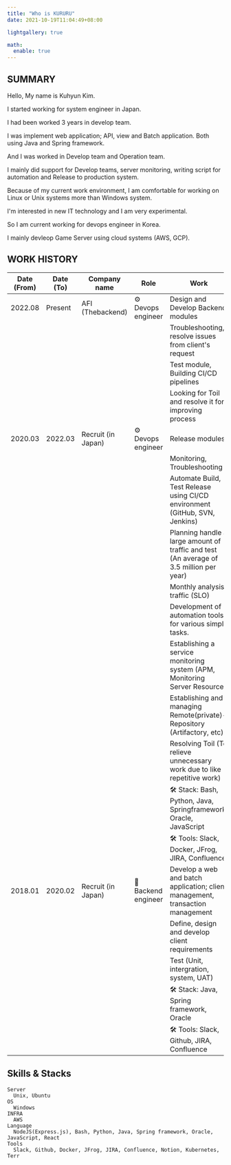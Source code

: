 ```yaml
---
title: "Who is KURURU"
date: 2021-10-19T11:04:49+08:00

lightgallery: true

math:
  enable: true
---
```


## SUMMARY

Hello, My name is Kuhyun Kim.

I started working for system engineer in Japan.

I had been worked 3 years in develop team.

I was implement web application; API, view and Batch application. Both using Java and Spring framework.

And I was worked in Develop team and Operation team.

I mainly did support for Develop teams, server monitoring, writing script for automation and Release to production system.

Because of my current work environment, I am comfortable for working on Linux or Unix systems more than Windows system.

I'm interested in new IT technology and I am very experimental.

So I am current working for devops engineer in Korea.

I mainly devleop Game Server using cloud systems (AWS, GCP).

## WORK HISTORY

| Date (From) | Date (To) | Company name       | Role                | Work                                                                                    |
| ----------- | --------- | ------------------ | ------------------- | --------------------------------------------------------------------------------------- |
| 2022.08     | Present   | AFI (Thebackend)   | ⚙️ Devops engineer  | Design and Develop Backend modules                                                       |
|             |           |                    |                     | Troubleshooting, resolve issues from client's request                                   |
|             |           |                    |                     | Test module, Building CI/CD pipelines                                                   |
|             |           |                    |                     | Looking for Toil and resolve it for improving process                                   |
| 2020.03     | 2022.03   | Recruit (in Japan) | ⚙️ Devops engineer  | Release modules                                                                         |
|             |           |                    |                     | Monitoring, Troubleshooting                                                             |
|             |           |                    |                     | Automate Build, Test Release using CI/CD environment (GitHub, SVN, Jenkins)             |
|             |           |                    |                     | Planning handle a large amount of traffic and test (An average of 3.5 million per year) |
|             |           |                    |                     | Monthly analysis traffic (SLO)                                                          |
|             |           |                    |                     | Development of automation tools for various simple tasks.                               |
|             |           |                    |                     | Establishing a service monitoring system (APM, Monitoring Server Resource)              |
|             |           |                    |                     | Establishing and managing Remote(private)-Repository (Artifactory, etc)                 |
|             |           |                    |                     | Resolving Toil (To relieve unnecessary work due to like repetitive work)                |
|             |           |                    |                     | 🛠 Stack: Bash, Python, Java, Springframework, Oracle, JavaScript                        |
|             |           |                    |                     | 🛠 Tools: Slack, Docker, JFrog, JIRA, Confluence                                         |
| 2018.01     | 2020.02   | Recruit (in Japan) | 📱 Backend engineer | Develop a web and batch application; client management, transaction management          |
|             |           |                    |                     | Define, design and develop client requirements                                          |
|             |           |                    |                     | Test (Unit, intergration, system, UAT)                                                  |
|             |           |                    |                     | 🛠 Stack: Java, Spring framework, Oracle                                                 |
|             |           |                    |                     | 🛠 Tools: Slack, Github, JIRA, Confluence                                                |


## Skills & Stacks

    Server
      Unix, Ubuntu
    OS
      Windows
    INFRA
      AWS
    Language
      NodeJS(Express.js), Bash, Python, Java, Spring framework, Oracle, JavaScript, React
    Tools
      Slack, Github, Docker, JFrog, JIRA, Confluence, Notion, Kubernetes, Terr
